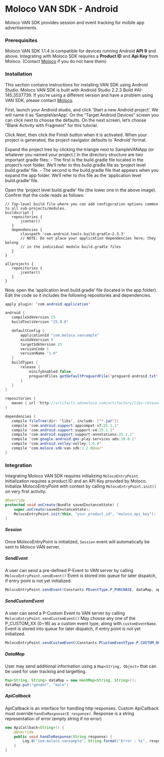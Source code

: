 
# Moloco VAN SDK - Android
Moloco VAN SDK provides session and event tracking for mobile app advertisements.


### Prerequisites
  Moloco VAN SDK 1.1.4 is compatible for devices running Android **API 9** and above. Integrating with Moloco SDK requires a **Product ID** and **Api Key** from Moloco. (Contact [Moloco](www.molocoads.com) if you do not have them)

### Installation

  This section contains instructions for installing VAN SDK using Android Studio. Moloco VAN SDK is built with Android Studio 2.2.3 Build #AI-145.3537739. If you’re using a different version and have a problem using VAN SDK, please contact [Moloco](www.molocoads.com).
  
  First, launch your Android studio, and click ‘Start a new Android project’. We will name it as ‘SampleVanApp’. On the “Target Android Devices” screen you can click next to choose the defaults.  On the next screen, let’s choose “Blank Activity with Fragment” for this tutorial. 
  
  Click Next, then click the Finish button when it is activated. When your project is generated, the project navigator defaults to ‘Android’ format.
  
  Expand the project tree by clicking the triangle next to SampleVANApp (or whatever you named your project.)  In the directory structure are two important gradle files: 
    - The first is the build.gradle file located in the project’s root folder.  We’ll refer to this build.gradle file as ‘project level build.gradle’ file. 
    - The second is the build.gradle file that appears when you expand the app folder. We’ll refer to this file as the ‘application level build.gradle’ file. 

  Open the ‘project level build.gradle’ file (the lower one in the above image).  Confirm that the code reads as follows:

```properties
// Top-level build file where you can add configuration options common to all sub-projects/modules.
buildscript {
   repositories {
       jcenter()
   }
   dependencies {
       classpath 'com.android.tools.build:gradle:2.3.3'
       // NOTE: Do not place your application dependencies here; they belong
       // in the individual module build.gradle files
   }
}

allprojects {
   repositories {
       jcenter()
   }
}
```
  
Now, open the ‘application level build.gradle’ file (located in the app folder).  Edit the code so it includes the following repositories and dependencies.

```java
apply plugin: 'com.android.application'

android {
   compileSdkVersion 25
   buildToolsVersion "25.0.0"

   defaultConfig {
       applicationId "com.moloco.vansample"
       minSdkVersion 9
       targetSdkVersion 25
       versionCode 1
       versionName "1.0"
   }
   buildTypes {
       release {
           minifyEnabled false
           proguardFiles getDefaultProguardFile('proguard-android.txt'), 'proguard-rules.pro'
       }
   }
}

repositories {
   maven { url 'http://artifacts.adsmoloco.com/artifactory/libs-release-local/' }
}

dependencies {
   compile fileTree(dir: 'libs', include: ['*.jar'])
   compile 'com.android.support:appcompat-v7:25.1.1'
   compile 'com.android.support:support-v4:25.1.1'
   compile 'com.android.support:support-annotations:25.1.1'
   compile 'com.google.android.gms:play-services-ads:10.0.1'
   compile 'com.android.volley:volley:1.0.0'
   compile 'com.moloco.sdk:van-sdk:1.2.0@aar'
}
```

### Integration
Integrating Moloco VAN SDK requires initializing `MolocoEntryPoint`. Initialization requires a product ID and an API Key provided by Moloco. Initialize MolocoEntryPoint with context by calling `MolocoEntryPoint.init()` on very first activity.

```java
@Override
protected void onCreate(Bundle savedInstanceState) {
    super.onCreate(savedInstanceState);
    MolocoEntryPoint.init(this, "your_product_id", "moloco_api_key");
]
```

##### Session
Once MolocoEntryPoint is initialized, `Session` event will automatically be sent to Moloco VAN server.

##### SendEvent
A user can send a pre-defined P-Event to VAN server by calling `MolocoEntryPoint.sendEvent()`
Event is stored into queue for later dispatch, if entry point is not yet initialized.

```java
MolocoEntryPoint.sendEvent(Constants.PEventType.P_PURCHASE, dataMap, apiCallback)
```

##### SendCustomEvent
A user can send a P-Custom Event to VAN server by calling `MolocoEntryPoint.sendCustomEvent()`
May choose any one of the P_CUSTOM_XX (0~16) as a custom event type, along with `customEventName`.
Event is stored into queue for later dispatch, if entry point is not yet initialized.
    
```java
MolocoEntryPoint.sendCustomEvent(Constants.PCustomEventType.P_CUSTOM_00, "my_custom_event", dataMap, apiCallback)
```

##### DataMap
User may send additional information using a `Map<String, Object>` that can be used for user tracking and targetting.

```java
Map<String, String> dataMap = new HashMap<String, String>();
dataMap.put("gender", "male")
```

##### ApiCallback
ApiCallback is an interface for handling http responses. Custom ApiCallback must override `handleResponse(E response)`. Response is a string representation of error (empty string if no error)

```java
new ApiCallback<String>() {
    @Override
    public void handleResponse(String response) {
        Log.d("com.moloco.vansample", String.format("Error : %s", response));
    }
}
```
